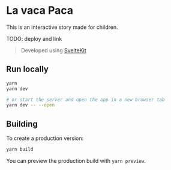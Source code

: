 # La vaca Paca

This is an interactive story made for children.

TODO: deploy and link

> Developed using [SvelteKit](https://kit.svelte.dev)

## Run locally

```bash
yarn
yarn dev

# or start the server and open the app in a new browser tab
yarn dev -- --open
```

## Building

To create a production version:

```bash
yarn build
```

You can preview the production build with `yarn preview`.
